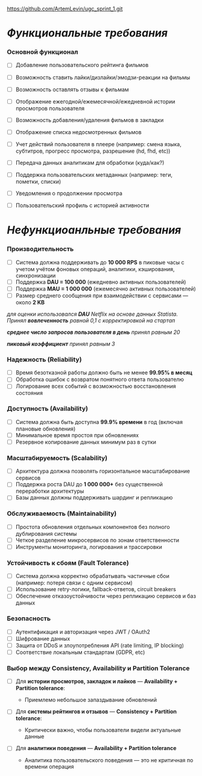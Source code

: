 https://github.com/ArtemLevin/ugc_sprint_1.git


# _Функциональные требования_ #
### Основной функционал
- [ ] Добавление пользовательского рейтинга фильмов
- [ ] Возможность ставить лайки/дизлайки/эмодзи-реакции на фильмы
- [ ] Возможность оставлять отзывы к фильмам
- [ ] Отображение ежегодной/ежемесячной/ежедневной истории просмотров пользователя
- [ ] Возможность добавления/удаления фильмов в закладки
- [ ] Отображение списка недосмотренных фильмов
- [ ] Учет действий пользователя в плеере (например: смена языка, субтитров, прогресс просмотра, разрешение (hd, fhd, etc))
- [ ] Передача данных аналитикам для обработки (куда/как?)
- [ ] Поддержка пользовательских метаданных (например: теги, пометки, списки)
- [ ] Уведомления о продолжении просмотра
- [ ] Пользовательский профиль с историей активности


# _Нефункциоанльные требования_ #

### Производительность 
- [ ] Система должна поддерживать до **10 000 RPS** в пиковые часы с учетом учётом фоновых операций, аналитики, кэширования, синхронизации
- [ ] Поддержка **DAU = 100 000** (ежедневно активных пользователей)
- [ ] Поддержка **MAU = 1 000 000** (ежемесячно активных пользователей)
- [ ] Размер среднего сообщения при взаимодействии с сервисами — около **2 KB**

_для оценки использовался **DAU** Netflix на основе данных Statista. Принял **вовлеченность** равной 0,1 c корректировкой на стартап_

_**среднее число запросов пользователя в день** принял равным 20_

_**пиковый коэффициент** принял равным 3_

### Надежность (Reliability)
- [ ] Время безотказной работы должно быть не менее **99.95% в месяц**
- [ ] Обработка ошибок с возвратом понятного ответа пользователю
- [ ] Логирование всех событий с возможностью восстановления состояния

### Доступность (Availability)
- [ ] Система должна быть доступна **99.9% времени** в год (включая плановые обновления)
- [ ] Минимальное время простоя при обновлениях
- [ ] Резервное копирование данных минимум раз в сутки

### Масштабируемость (Scalability)
- [ ] Архитектура должна позволять горизонтальное масштабирование сервисов
- [ ] Поддержка роста DAU до **1 000 000+** без существенной переработки архитектуры
- [ ] Базы данных должны поддерживать шардинг и репликацию

### Обслуживаемость (Maintainability)
- [ ] Простота обновления отдельных компонентов без полного дублирования системы
- [ ] Четкое разделение микросервисов по зонам ответственности
- [ ] Инструменты мониторинга, логирования и трассировки

### Устойчивость к сбоям (Fault Tolerance)
- [ ] Система должна корректно обрабатывать частичные сбои (например: потеря связи с одним сервисом)
- [ ] Использование retry-логики, fallback-ответов, circuit breakers
- [ ] Обеспечение отказоустойчивости через репликацию сервисов и баз данных

### Безопасность
- [ ] Аутентификация и авторизация через JWT / OAuth2
- [ ] Шифрование данных
- [ ] Защита от DDoS и злоупотребления API (rate limiting, IP blocking)
- [ ] Соответствие локальным стандартам (GDPR, etc)

### Выбор между Consistency, Availability и Partition Tolerance
- [ ] Для **истории просмотров, закладок и лайков** — **Availability + Partition tolerance**:
    - Приемлемо небольшое запаздывание обновлений

- [ ] Для **системы рейтингов и отзывов** — **Consistency + Partition tolerance**:
    - Критически важно, чтобы пользователи видели актуальные данные

- [ ] Для **аналитики поведения** — **Availability + Partition tolerance**
    - Аналитика пользовательского поведения — это не критичная по времени операция
